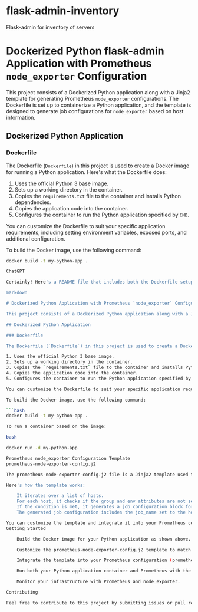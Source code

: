 # flask-admin-inventory
Flask-admin for inventory of servers
# Dockerized Python flask-admin Application with Prometheus `node_exporter` Configuration

This project consists of a Dockerized Python application along with a Jinja2 template for generating Prometheus `node_exporter` configurations. The Dockerfile is set up to containerize a Python application, and the template is designed to generate job configurations for `node_exporter` based on host information.

## Dockerized Python Application

### Dockerfile

The Dockerfile (`Dockerfile`) in this project is used to create a Docker image for running a Python application. Here's what the Dockerfile does:

1. Uses the official Python 3 base image.
2. Sets up a working directory in the container.
3. Copies the `requirements.txt` file to the container and installs Python dependencies.
4. Copies the application code into the container.
5. Configures the container to run the Python application specified by `CMD`.

You can customize the Dockerfile to suit your specific application requirements, including setting environment variables, exposed ports, and additional configuration.

To build the Docker image, use the following command:

```bash
docker build -t my-python-app .

ChatGPT

Certainly! Here's a README file that includes both the Dockerfile setup and the Prometheus node_exporter Jinja2 template documentation:

markdown

# Dockerized Python Application with Prometheus `node_exporter` Configuration

This project consists of a Dockerized Python application along with a Jinja2 template for generating Prometheus `node_exporter` configurations. The Dockerfile is set up to containerize a Python application, and the template is designed to generate job configurations for `node_exporter` based on host information.

## Dockerized Python Application

### Dockerfile

The Dockerfile (`Dockerfile`) in this project is used to create a Docker image for running a Python application. Here's what the Dockerfile does:

1. Uses the official Python 3 base image.
2. Sets up a working directory in the container.
3. Copies the `requirements.txt` file to the container and installs Python dependencies.
4. Copies the application code into the container.
5. Configures the container to run the Python application specified by `CMD`.

You can customize the Dockerfile to suit your specific application requirements, including setting environment variables, exposed ports, and additional configuration.

To build the Docker image, use the following command:

```bash
docker build -t my-python-app .

To run a container based on the image:

bash

docker run -d my-python-app

Prometheus node_exporter Configuration Template
prometheus-node-exporter-config.j2

The prometheus-node-exporter-config.j2 file is a Jinja2 template used to generate job configurations for Prometheus node_exporter. It is intended to be used with the Prometheus configuration file (prometheus.yml) to dynamically generate job configurations based on host information.

Here's how the template works:

    It iterates over a list of hosts.
    For each host, it checks if the group and env attributes are not set to 'unknown'.
    If the condition is met, it generates a job configuration block for the host.
    The generated job configuration includes the job_name set to the host's hostname, targets (typically the host and port where node_exporter is running), and labels (metadata) for the host, such as env, group, type, and infra.

You can customize the template and integrate it into your Prometheus configuration to automate the generation of job configurations for monitoring your infrastructure with node_exporter.
Getting Started

    Build the Docker image for your Python application as shown above.

    Customize the prometheus-node-exporter-config.j2 template to match your host information and Prometheus setup.

    Integrate the template into your Prometheus configuration (prometheus.yml) by rendering it with the necessary data.

    Run both your Python application container and Prometheus with the updated configuration.

    Monitor your infrastructure with Prometheus and node_exporter.

Contributing

Feel free to contribute to this project by submitting issues or pull requests.